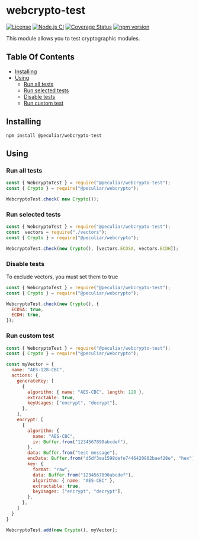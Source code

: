 # webcrypto-test

[![License](https://img.shields.io/badge/license-MIT-green.svg?style=flat)](https://raw.githubusercontent.com/PeculiarVentures/webcrypto-test/master/LICENSE.md)
[![Node.js CI](https://github.com/PeculiarVentures/webcrypto-test/workflows/Node.js%20CI/badge.svg)](https://github.com/PeculiarVentures/webcrypto-test/actions?query=workflow%3A%22Node.js+CI%22)
[![Coverage Status](https://coveralls.io/repos/github/PeculiarVentures/webcrypto-test/badge.svg?branch=master)](https://coveralls.io/github/PeculiarVentures/webcrypto-test?branch=master)
[![npm version](https://badge.fury.io/js/%40peculiar%2Fwebcrypto-test.svg)](https://badge.fury.io/js/%40peculiar%2Fwebcrypto-test)

This module allows you to test cryptographic modules.

## Table Of Contents

* [Installing](#installing)
* [Using](#using)
  * [Run all tests](#run-all-tests)
  * [Run selected tests](#run-selected-tests)
  * [Disable tests](#disable-tests)
  * [Run custom test](#run-custom-test)

## Installing

```
npm install @peculiar/webcrypto-test
```

## Using

### Run all tests
```js
const { WebcryptoTest } = require("@peculiar/webcrypto-test");
const { Crypto } = require("@peculiar/webcrypto");

WebcryptoTest.check( new Crypto());
```
### Run selected tests
```js
const { WebcryptoTest } = require("@peculiar/webcrypto-test");
const  vectors = require("./vectors");
const { Crypto } = require("@peculiar/webcrypto");

WebcryptoTest.check(new Crypto(), [vectors.ECDSA, vectors.ECDH]);
```
### Disable tests
To exclude vectors, you must set them to true
```js
const { WebcryptoTest } = require("@peculiar/webcrypto-test");
const { Crypto } = require("@peculiar/webcrypto");

WebcryptoTest.check(new Crypto(), {
  ECDSA: true,
  ECDH: true,
});
```
### Run custom test
```js
const { WebcryptoTest } = require("@peculiar/webcrypto-test");
const { Crypto } = require("@peculiar/webcrypto");

const myVector = {
  name: "AES-128-CBC",
  actions: {
    generateKey: [
      {
        algorithm: { name: "AES-CBC", length: 128 },
        extractable: true,
        keyUsages: ["encrypt", "decrypt"],
      },
    ],
    encrypt: [
      {
        algorithm: {
          name: "AES-CBC",
          iv: Buffer.from("1234567890abcdef"),
        },
        data: Buffer.from("test message"),
        encData: Buffer.from("d5df3ea1598defe7446420802baef28e", "hex"),
        key: {
          format: "raw",
          data: Buffer.from("1234567890abcdef"),
          algorithm: { name: "AES-CBC" },
          extractable: true,
          keyUsages: ["encrypt", "decrypt"],
        },
      },
    ]
  }
}

WebcryptoTest.add(new Crypto(), myVector);
```